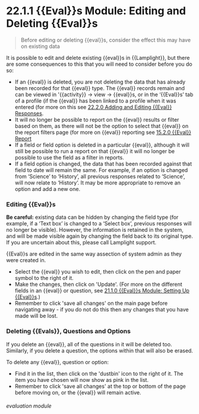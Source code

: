 # 22.1.1 {{Eval}}s Module: Editing and Deleting {{Eval}}s

> Before editing or deleting {{eval}}s, consider the effect this may have on existing data



It is possible to edit and delete existing {{eval}}s in {{Lamplight}}, but there are some consequences to this that you will need to consider before you do so:

- If an {{eval}} is deleted, you are not deleting the data that has already been recorded for that {{eval}} type. The {{eval}} records remain and can be viewed in '{{activity}} -> view -> {{eval}}s, or in the ‘{{Eval}}s’ tab of a profile (if the {{eval}} has been linked to a profile when it was entered (for more on this see [22.2.0 Adding and Editing {{Eval}} Responses](/help/index/p/22.2.0).
- It will no longer be possible to report on the {{eval}} results or filter based on them, as there will not be the option to select that {{eval}} on the report filters page (for more on {{eval}} reporting see [15.2.0 {{Eval}} Report](/help/index/p/15.2.0)
- If a field or field option is deleted in a particular {{eval}}, although it will still be possible to run a report on that {{eval}} it will no longer be possible to use the field as a filter in reports.
- If a field option is changed, the data that has been recorded against that field to date will remain the same. For example, if an option is changed from ‘Science’ to ‘History’, all previous responses related to ‘Science’, will now relate to ‘History’. It may be more appropriate to remove an option and add a new one.

### Editing {{Eval}}s  

**Be careful:** existing data can be hidden by changing the field type (for example, if a ‘Text box’ is changed to a ‘Select box’, previous responses will no longer be visible). However, the information is retained in the system, and will be made visible again by changing the field back to its original type. If you are uncertain about this, please call Lamplight support.  

{{Eval}}s are edited in the same way assection of system admin as they were created in.
- Select the {{eval}} you wish to edit, then click on the pen and paper symbol to the right of it. 
- Make the changes, then click on 'Update'. (For more on the different fields in an {{eval}} or question, see [21.1.0 {{Eval}}s Module: Setting Up {{Eval}}s](help/index/p/21.1.0).)
- Remember to click 'save all changes' on the main page before navigating away - if you do not do this then any changes that you have made will be lost. 

### Deleting {{Evals}}, Questions and Options

If you delete an {{eval}}, all of the questions in it will be deleted too. Similarly, if you delete a question, the options within that will also be erased.

To delete any {{eval}}, question or option:
 
 - Find it in the list, then click on the 'dustbin' icon to the right of it. The item you have chosen will now show as pink in the list.
 - Remember to click 'save all changes' at the top or bottom of the page before moving on, or the {{eval}} will remain active. 


###### evaluation module
 
